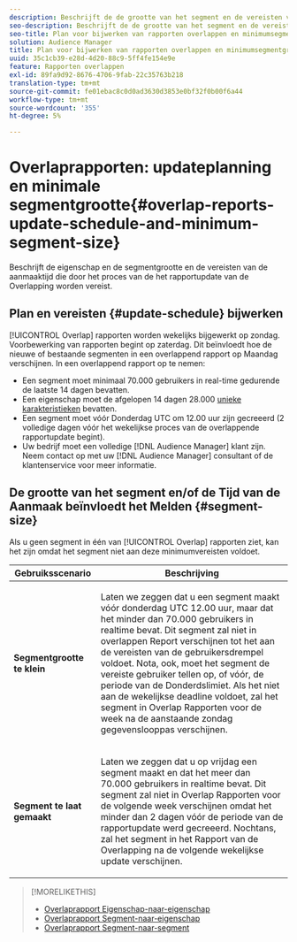 ```yaml
---
description: Beschrijft de de grootte van het segment en de vereisten van de aanmaaktijd die door het proces van de het rapportupdate van de Overlapping worden vereist.
seo-description: Beschrijft de de grootte van het segment en de vereisten van de aanmaaktijd die door het proces van de het rapportupdate van de Overlapping worden vereist.
seo-title: Plan voor bijwerken van rapporten overlappen en minimumsegmentgrootte
solution: Audience Manager
title: Plan voor bijwerken van rapporten overlappen en minimumsegmentgrootte
uuid: 35c1cb39-e28d-4d20-88c9-5ff4fe154e9e
feature: Rapporten overlappen
exl-id: 89fa9d92-8676-4706-9fab-22c35763b218
translation-type: tm+mt
source-git-commit: fe01ebac8c0d0ad3630d3853e0bf32f0b00f6a44
workflow-type: tm+mt
source-wordcount: '355'
ht-degree: 5%

---
```


# Overlaprapporten: updateplanning en minimale segmentgrootte{#overlap-reports-update-schedule-and-minimum-segment-size}

Beschrijft de eigenschap en de segmentgrootte en de vereisten van de aanmaaktijd die door het proces van de het rapportupdate van de Overlapping worden vereist.

## Plan en vereisten {#update-schedule} bijwerken

[!UICONTROL Overlap] rapporten worden wekelijks bijgewerkt op zondag. Voorbewerking van rapporten begint op zaterdag. Dit beïnvloedt hoe de nieuwe of bestaande segmenten in een overlappend rapport op Maandag verschijnen. In een overlappend rapport op te nemen:

* Een segment moet minimaal 70.000 gebruikers in real-time gedurende de laatste 14 dagen bevatten.
* Een eigenschap moet de afgelopen 14 dagen 28.000 [unieke karakteristieken](/help/using/features/traits/trait-and-segment-qualification-reference.md) bevatten.
* Een segment moet vóór Donderdag UTC om 12.00 uur zijn gecreeerd (2 volledige dagen vóór het wekelijkse proces van de overlappende rapportupdate begint).
* Uw bedrijf moet een volledige [!DNL Audience Manager] klant zijn. Neem contact op met uw [!DNL Audience Manager] consultant of de klantenservice voor meer informatie.

## De grootte van het segment en/of de Tijd van de Aanmaak beïnvloedt het Melden {#segment-size}

Als u geen segment in één van [!UICONTROL Overlap] rapporten ziet, kan het zijn omdat het segment niet aan deze minimumvereisten voldoet.

<table id="table_BE2937C1FA314BBDBD1D026321D6E6B1"> 
 <thead> 
  <tr> 
   <th colname="col1" class="entry"> Gebruiksscenario </th> 
   <th colname="col2" class="entry"> Beschrijving </th> 
  </tr> 
 </thead>
 <tbody> 
  <tr> 
   <td colname="col1"> <p> <b>Segmentgrootte te klein</b> </p> </td> 
   <td colname="col2"> <p>Laten we zeggen dat u een segment maakt vóór donderdag UTC 12.00 uur, maar dat het minder dan 70.000 gebruikers in realtime bevat. Dit segment zal niet in <span class="wintitle"> overlappen Report</span> verschijnen tot het aan de vereisten van de gebruikersdrempel voldoet. Nota, ook, moet het segment de vereiste gebruiker tellen op, of vóór, de periode van de Donderdslimiet. Als het niet aan de wekelijkse deadline voldoet, zal het segment in <span class="wintitle"> Overlap Rapporten</span> voor de week na de aanstaande zondag gegevenslooppas verschijnen. </p> </td> 
  </tr> 
  <tr> 
   <td colname="col1"> <p> <b>Segment te laat gemaakt</b> </p> </td> 
   <td colname="col2"> <p>Laten we zeggen dat u op vrijdag een segment maakt en dat het meer dan 70.000 gebruikers in realtime bevat. Dit segment zal niet in <span class="wintitle"> Overlap Rapporten</span> voor de volgende week verschijnen omdat het minder dan 2 dagen vóór de periode van de rapportupdate werd gecreeerd. Nochtans, zal het segment in <span class="wintitle"> het Rapport van de Overlapping</span> na de volgende wekelijkse update verschijnen. </p> </td> 
  </tr> 
 </tbody> 
</table>

>[!MORELIKETHIS]
>
>* [Overlaprapport Eigenschap-naar-eigenschap](../../reporting/dynamic-reports/trait-trait-overlap-report.md#trait-to-trait-overlap-report)
>* [Overlaprapport Segment-naar-eigenschap](../../reporting/dynamic-reports/segment-trait-overlap-report.md)
>* [Overlaprapport Segment-naar-segment](../../reporting/dynamic-reports/segment-segment-overlap-report.md)

